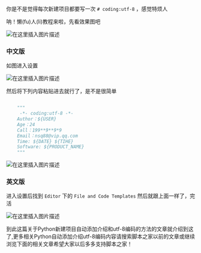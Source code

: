 你是不是觉得每次新建项目都要写一次 ` # coding:utf-8 ` ，感觉特烦人

呐！懒(fu)人(li)教程来啦，先看效果图吧

![在这里插入图片描述](https://img.jbzj.com/file_images/article/202012/2020122616344076.gif)

###  中文版

如图进入设置

![在这里插入图片描述](https://img.jbzj.com/file_images/article/202012/2020122616344077.png)

然后将下列内容粘贴进去就行了，是不是很简单

```python

    """
     -*- coding:utf-8 -*- 
    Author：${USER}
    Age：24
    Call：199**9**9*9
    Email：nsq88@vip.qq.com
    Time: ${DATE} ${TIHE}
    Software: ${PRODUCT_NAME}
    """
```

![在这里插入图片描述](https://img.jbzj.com/file_images/article/202012/2020122616344078.png)

###  英文版

进入设置后找到 ` Editor ` 下的 ` File and Code Templates ` 然后就跟上面一样了，完活

![在这里插入图片描述](https://img.jbzj.com/file_images/article/202012/2020122616344079.png)

到此这篇关于Python新建项目自动添加介绍和utf-8编码的方法的文章就介绍到这了,更多相关Python自动添加介绍utf-8编码内容请搜索脚本之家以前的文章或继续浏览下面的相关文章希望大家以后多多支持脚本之家！

